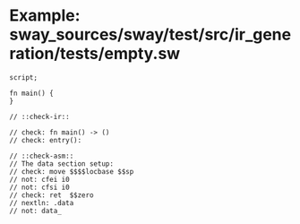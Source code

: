 # Example: sway_sources/sway/test/src/ir_generation/tests/empty.sw

```sway
script;

fn main() {
}

// ::check-ir::

// check: fn main() -> ()
// check: entry():

// ::check-asm::
// The data section setup:
// check: move $$$$locbase $$sp
// not: cfei i0
// not: cfsi i0
// check: ret  $$zero
// nextln: .data
// not: data_

```
